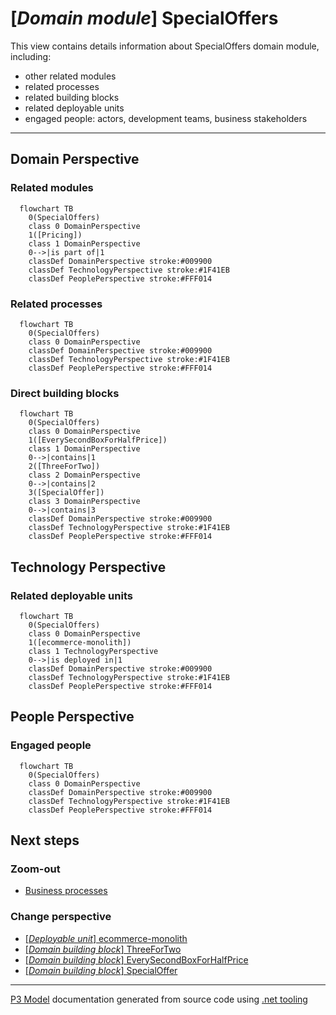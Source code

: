 ﻿
# [*Domain module*] SpecialOffers

This view contains details information about SpecialOffers domain module, including:
- other related modules
- related processes
- related building blocks
- related deployable units
- engaged people: actors, development teams, business stakeholders  

---



## Domain Perspective


### Related modules

```mermaid
  flowchart TB
    0(SpecialOffers)
    class 0 DomainPerspective
    1([Pricing])
    class 1 DomainPerspective
    0-->|is part of|1
    classDef DomainPerspective stroke:#009900
    classDef TechnologyPerspective stroke:#1F41EB
    classDef PeoplePerspective stroke:#FFF014
```

### Related processes

```mermaid
  flowchart TB
    0(SpecialOffers)
    class 0 DomainPerspective
    classDef DomainPerspective stroke:#009900
    classDef TechnologyPerspective stroke:#1F41EB
    classDef PeoplePerspective stroke:#FFF014
```

### Direct building blocks

```mermaid
  flowchart TB
    0(SpecialOffers)
    class 0 DomainPerspective
    1([EverySecondBoxForHalfPrice])
    class 1 DomainPerspective
    0-->|contains|1
    2([ThreeForTwo])
    class 2 DomainPerspective
    0-->|contains|2
    3([SpecialOffer])
    class 3 DomainPerspective
    0-->|contains|3
    classDef DomainPerspective stroke:#009900
    classDef TechnologyPerspective stroke:#1F41EB
    classDef PeoplePerspective stroke:#FFF014
```

## Technology Perspective


### Related deployable units

```mermaid
  flowchart TB
    0(SpecialOffers)
    class 0 DomainPerspective
    1([ecommerce-monolith])
    class 1 TechnologyPerspective
    0-->|is deployed in|1
    classDef DomainPerspective stroke:#009900
    classDef TechnologyPerspective stroke:#1F41EB
    classDef PeoplePerspective stroke:#FFF014
```

## People Perspective


### Engaged people

```mermaid
  flowchart TB
    0(SpecialOffers)
    class 0 DomainPerspective
    classDef DomainPerspective stroke:#009900
    classDef TechnologyPerspective stroke:#1F41EB
    classDef PeoplePerspective stroke:#FFF014
```

## Next steps


### Zoom-out

- [Business processes](../../../../Business_Processes.md)

### Change perspective

- [[*Deployable unit*] ecommerce-monolith](../../../../DeployableUnits/ecommerce-monolith.md)
- [[*Domain building block*] ThreeForTwo](../../../../BuildingBlocks/Sales/Pricing/SpecialOffers/ThreeForTwo.md)
- [[*Domain building block*] EverySecondBoxForHalfPrice](../../../../BuildingBlocks/Sales/Pricing/SpecialOffers/EverySecondBoxForHalfPrice.md)
- [[*Domain building block*] SpecialOffer](../../../../BuildingBlocks/Sales/Pricing/SpecialOffers/SpecialOffer.md)

---

[P3 Model](https://github.com/P3-model/P3-model) documentation generated from source code using [.net tooling](https://github.com/P3-model/P3-model-dotnet)